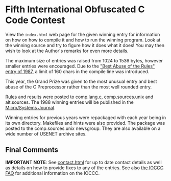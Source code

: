 # Fifth International Obfuscated C Code Contest

View the `index.html` web page for the given winning entry for information on how
on how to compile it and how to run the winning program.
Look at the winning source and try to figure how it does what it does!
You may then wish to look at the Author's remarks for even more details.

The maximum size of entries was raised from 1024 to 1536 bytes, however smaller
entries were encouraged.  Due to the ["Best Abuse of the Rules" entry of
1987](/1987/biggar/index.html), a limit of 160 chars in the compile line was introduced.

This year, the Grand Prize was given to the most unusual entry and best
abuse of the C Preprocessor rather than the most well rounded entry.

[Rules](rules.txt) and results were posted to comp.lang.c, comp.sources.unix and
alt.sources.  The 1988 winning entries will be published in the [Micro/Systems
Journal](https://www.vintage-computer.com/publications.php?microsystemsjournal).

Winning entries for previous years were repackaged with each year
being in its own directory.  Makefiles and hints were also provided.
The package was posted to the comp.sources.unix newsgroup.  They are
also available on a wide number of USENET archive sites.


## Final Comments

**IMPORTANT NOTE**: See [contact.html](../contact.html) for up to date contact details
as well as details on how to provide fixes to any of the entries.
See also [the IOCCC FAQ](../faq.html) for additional information on the IOCCC.


<!--

    Copyright © 1984-2024 by Landon Curt Noll. All Rights Reserved.

    You are free to share and adapt this file under the terms of this license:

	Creative Commons Attribution-ShareAlike 4.0 International (CC BY-SA 4.0)

    For more information, see:

	https://creativecommons.org/licenses/by-sa/4.0/

-->
